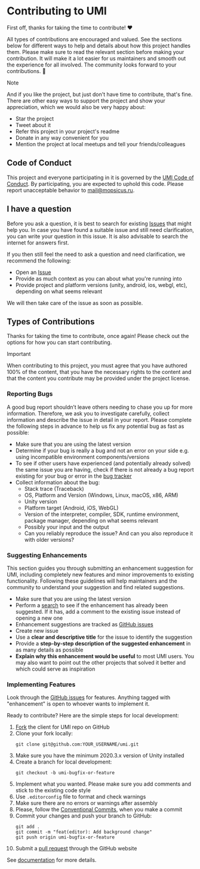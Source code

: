 # Contributing to UMI

First off, thanks for taking the time to contribute! ❤️

All types of contributions are encouraged and valued. See the sections below for different ways to help and details about how this project handles them. Please make sure to read the relevant section before making your contribution. It will make it a lot easier for us maintainers and smooth out the experience for all involved. The community looks forward to your contributions. 🎉

> [!NOTE]
> And if you like the project, but just don't have time to contribute, that's fine. There are other easy ways to support the project and show your appreciation, which we would also be very happy about:
> - Star the project
> - Tweet about it
> - Refer this project in your project's readme
> - Donate in any way convenient for you
> - Mention the project at local meetups and tell your friends/colleagues

## Code of Conduct

This project and everyone participating in it is governed by the [UMI Code of Conduct](./CODE_OF_CONDUCT.md). By participating, you are expected to uphold this code. Please report unacceptable behavior to mail@mopsicus.ru.

## I have a question

Before you ask a question, it is best to search for existing [Issues](https://github.com/mopsicus/umi/issues) that might help you. In case you have found a suitable issue and still need clarification, you can write your question in this issue. It is also advisable to search the internet for answers first.

If you then still feel the need to ask a question and need clarification, we recommend the following:

- Open an [Issue](https://github.com/mopsicus/umi/issues/new)
- Provide as much context as you can about what you're running into
- Provide project and platform versions (unity, android, ios, webgl, etc), depending on what seems relevant

We will then take care of the issue as soon as possible.

## Types of Contributions

Thanks for taking the time to contribute, once again! Please check out the options for how you can start contributing.

> [!IMPORTANT] 
> When contributing to this project, you must agree that you have authored 100% of the content, that you have the necessary rights to the content and that the content you contribute may be provided under the project license.

### Reporting Bugs

A good bug report shouldn’t leave others needing to chase you up for more information. Therefore, we ask you to investigate carefully, collect information and describe the issue in detail in your report. Please complete the following steps in advance to help us fix any potential bug as fast as possible:

- Make sure that you are using the latest version
- Determine if your bug is really a bug and not an error on your side e.g. using incompatible environment components/versions
- To see if other users have experienced (and potentially already solved) the same issue you are having, check if there is not already a bug report existing for your bug or error in the [bug tracker](https://github.com/mopsicus/umi/issues?q=label%3Abug)
- Collect information about the bug:
  - Stack trace (Traceback)
  - OS, Platform and Version (Windows, Linux, macOS, x86, ARM)
  - Unity version
  - Platform target (Android, iOS, WebGL)
  - Version of the interpreter, compiler, SDK, runtime environment, package manager, depending on what seems relevant
  - Possibly your input and the output
  - Can you reliably reproduce the issue? And can you also reproduce it with older versions?

### Suggesting Enhancements

This section guides you through submitting an enhancement suggestion for UMI, including completely new features and minor improvements to existing functionality. Following these guidelines will help maintainers and the community to understand your suggestion and find related suggestions.

- Make sure that you are using the latest version
- Perform a [search](https://github.com/mopsicus/umi/issues) to see if the enhancement has already been suggested. If it has, add a comment to the existing issue instead of opening a new one
- Enhancement suggestions are tracked as [GitHub issues](https://github.com/mopsicus/umi/issues)
- Create new issue
- Use a **clear and descriptive title** for the issue to identify the suggestion
- Provide a **step-by-step description of the suggested enhancement** in as many details as possible
- **Explain why this enhancement would be useful** to most UMI users. You may also want to point out the other projects that solved it better and which could serve as inspiration

### Implementing Features

Look through the [GitHub issues](https://github.com/mopsicus/umi/issues) for features. Anything tagged with "enhancement" is open to whoever wants to implement it.

Ready to contribute? Here are the simple steps for local development:

1. [Fork](https://github.com/mopsicus/umi/fork) the client for UMI repo on GitHub
2. Clone your fork locally:
    ```
    git clone git@github.com:YOUR_USERNAME/umi.git
    ```
3. Make sure you have the minimum 2020.3.x version of Unity installed
4. Create a branch for local development:
    ```
    git checkout -b umi-bugfix-or-feature
    ```
5. Implement what you wanted. Please make sure you add comments and stick to the existing code style
6. Use `.editorconfig` file to format and check warnings 
7. Make sure there are no errors or warnings after assembly
8. Please, follow the [Conventional Commits](https://www.conventionalcommits.org), when you make a commit
9. Commit your changes and push your branch to GitHub:
    ```    
    git add .
    git commit -m "feat(editor): Add background change"
    git push origin umi-bugfix-or-feature
    ```
10. Submit a [pull request](https://docs.github.com/en/pull-requests/collaborating-with-pull-requests/proposing-changes-to-your-work-with-pull-requests/creating-a-pull-request) through the GitHub website

See [documentation](Documentation~/index.md) for more details.
